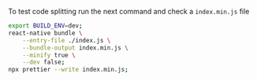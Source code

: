 To test code splitting run the next command and check a `index.min.js` file

```sh
export BUILD_ENV=dev;
react-native bundle \
	--entry-file ./index.js \
	--bundle-output index.min.js \
	--minify true \
	--dev false;
npx prettier --write index.min.js;
```